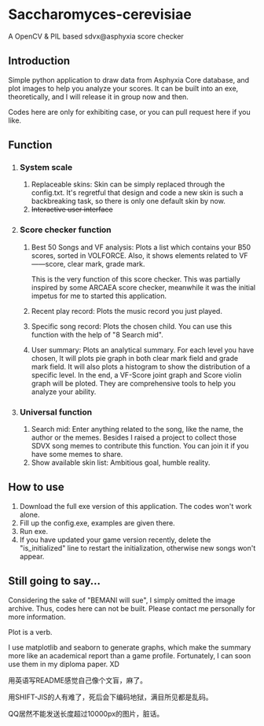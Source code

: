 # Saccharomyces-cerevisiae
A OpenCV &amp; PIL based sdvx@asphyxia score checker

## Introduction

Simple python application to draw data from  Asphyxia  Core database, and plot images to help you analyze your scores. It can be built into an exe, theoretically, and I will release it in group now and then. 

Codes here are only for exhibiting case, or you can pull request here if you like.

## Function

1. ### System scale

   1. Replaceable skins: Skin can be simply replaced through the config.txt. It's regretful that design and code a new skin is such a backbreaking task, so there is only one default skin by now.
   2. ~~Interactive user interface~~

2. ### Score checker function

   1. Best 50 Songs and VF analysis: Plots a list which contains your B50 scores, sorted in VOLFORCE. Also, it shows elements related to VF——score, clear mark, grade mark.

      This is the very function of this score checker. This was partially inspired by some ARCAEA score checker, meanwhile it was the initial impetus for me to started this application.

   2. Recent play record: Plots the music record you just played. 

   3. Specific song record: Plots the chosen child. You can use this function with the help of "8 Search mid".

   4. User summary: Plots an analytical summary. For each level you have chosen, It will plots pie graph in both clear mark field and grade mark field. It will also plots a histogram to show the distribution of a specific level. In the end, a VF-Score joint graph and Score violin graph will be ploted. They are comprehensive tools to help you analyze your ability.

3. ### Universal function

   1. Search mid: Enter anything related to the song, like the name, the author or the memes. Besides I raised a project to collect those SDVX song memes to contribute this function. You can join it if you have some memes to share.
   2. Show available skin list: Ambitious goal, humble reality.

## How to use

1. Download the full exe version of this application. The codes won't work alone.
2. Fill up the config.exe, examples are given there.
3. Run exe.
4. If you have updated your game version recently, delete the "is_initialized" line to restart the initialization, otherwise new songs won't appear. 

## Still going to say…

Considering the sake of "BEMANI will sue", I simply omitted the image archive. Thus, codes here can not be built. Please contact me personally for more information.

Plot is a verb.

I use matplotlib and seaborn to generate graphs, which make the summary more like an academical report than a game profile. Fortunately, I can soon use them in my diploma paper. XD

用英语写README感觉自己像个文盲，麻了。

用SHIFT-JIS的人有难了，死后会下编码地狱，满目所见都是乱码。

QQ居然不能发送长度超过10000px的图片，脏话。


